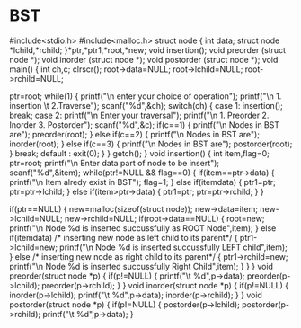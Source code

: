 # BST
#include<stdio.h>
#include<malloc.h>
struct node
{
 int data;
 struct node *lchild,*rchild;
}*ptr,*ptr1,*root,*new;
void insertion();
void preorder (struct node *);
void inorder (struct node *);
void postorder (struct node *);
void main()
{
 int ch,c;
 clrscr();
 root->data=NULL;
 root->lchild=NULL;
 root->rchild=NULL;

 ptr=root;
 while(1)
 {
  printf("\n enter your choice of operation");
  printf("\n 1. insertion \t 2.Traverse");
  scanf("%d",&ch);
  switch(ch)
  {
    case 1:
	   insertion();
	   break;
    case 2:
	   printf("\n Enter your traversal");
	   printf("\n 1. Preorder 2. Inorder 3. Postorder");
	   scanf("%d",&c);
	   if(c==1)
	   {
		printf("\n Nodes in BST are");
		preorder(root);
	   }
	   else if(c==2)
	   {
		printf("\n Nodes in BST are");
		inorder(root);
	   }
	   else if(c==3)
	   {
		printf("\n Nodes in BST are");
		postorder(root);
	   }
	   break;
    default : exit(0);
  }
 }
 getch();
}
void insertion()
{
  int item,flag=0;
  ptr=root;
  printf("\n Enter data part of node to be insert");
  scanf("%d",&item);
  while(ptr!=NULL && flag==0)
  {
    if(item==ptr->data)
    {
      printf("\n Item alredy exist in BST");
      flag=1;
    }
    else if(item<ptr->data)
    {
     ptr1=ptr;
     ptr=ptr->lchild;
    }
    else if(item>ptr->data)
    {
      ptr1=ptr;
      ptr=ptr->rchild;
    }
  }

  if(ptr==NULL)
  {
    new=malloc(sizeof(struct node));
    new->data=item;
    new->lchild=NULL;
    new->rchild=NULL;
    if(root->data==NULL)
    {
    root=new;
    printf("\n Node %d is inserted succussfully  as ROOT Node",item);
    }
    else if(item<ptr1->data) /* inserting new node as left child to its parent*/
    {
      ptr1->lchild=new;
      printf("\n Node %d is inserted succussfully LEFT child",item);
    }
    else                /* inserting new node as right child to its parent*/
    {
      ptr1->rchild=new;
      printf("\n Node %d is inserted succussfully Right Child",item);
    }
  }
}
void preorder(struct node *p)
{
 if(p!=NULL)
  {
   printf("\t %d",p->data);
   preorder(p->lchild);
   preorder(p->rchild);
  }
}
void inorder(struct node *p)
{
 if(p!=NULL)
  {
   inorder(p->lchild);
   printf("\t %d",p->data);
   inorder(p->rchild);
  }
}
void postorder(struct node *p)
{
 if(p!=NULL)
  {
   postorder(p->lchild);
   postorder(p->rchild);
   printf("\t %d",p->data);
  }
